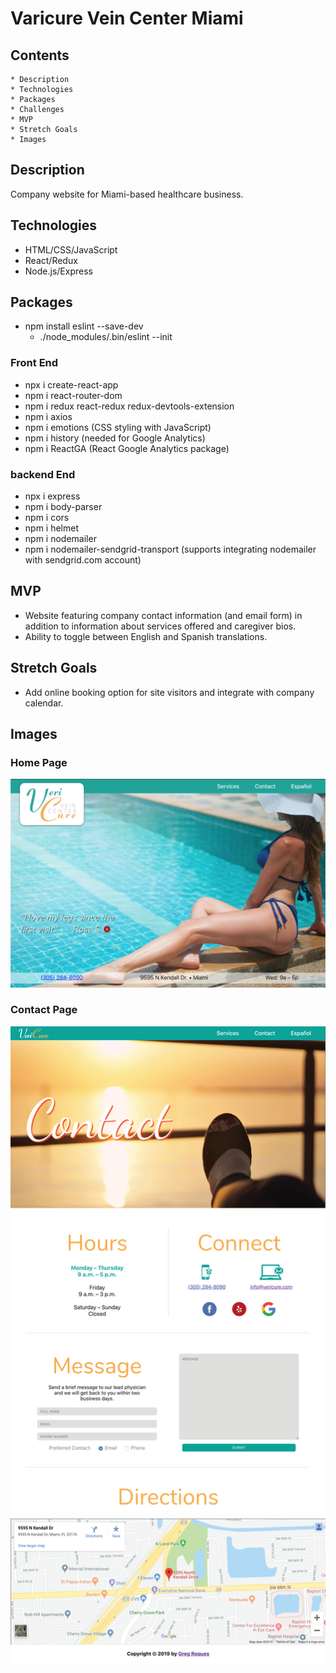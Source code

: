 # Varicure Vein Center Miami

## Contents
    * Description
    * Technologies
    * Packages
    * Challenges
    * MVP
    * Stretch Goals
    * Images

## Description
Company website for Miami-based healthcare business.

## Technologies
* HTML/CSS/JavaScript
* React/Redux
* Node.js/Express

## Packages
* npm install eslint --save-dev  
    * ./node_modules/.bin/eslint --init

### Front End
* npx i create-react-app
* npm i react-router-dom
* npm i redux react-redux redux-devtools-extension
* npm i axios
* npm i emotions (CSS styling with JavaScript)
* npm i history (needed for Google Analytics)
* npm i ReactGA (React Google Analytics package)

### backend End
* npx i express
* npm i body-parser
* npm i cors
* npm i helmet
* npm i nodemailer 
* npm i nodemailer-sendgrid-transport (supports integrating nodemailer with sendgrid.com account)

## MVP
* Website featuring company contact information (and email form) in addition to information about services offered and caregiver bios.
* Ability to toggle between English and Spanish translations.

## Stretch Goals
* Add online booking option for site visitors and integrate with company calendar.

## Images

### Home Page
![home page](/nonessential/ReadMePics/1.png)

### Contact Page
![contact page](/nonessential/ReadMePics/2.jpg)
